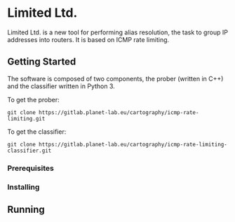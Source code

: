 # Limited Ltd.

Limited Ltd. is a new tool for performing alias resolution, the task to group IP addresses into routers.
It is based on ICMP rate limiting.



## Getting Started

The software is composed of two components, the prober (written in C++) and the classifier written in Python 3.

To get the prober:
```
git clone https://gitlab.planet-lab.eu/cartography/icmp-rate-limiting.git
```

To get the classifier:

```
git clone https://gitlab.planet-lab.eu/cartography/icmp-rate-limiting-classifier.git
```

### Prerequisites

### Installing

## Running

<!--- ## Contributing

Please read [CONTRIBUTING.md](https://gist.github.com/PurpleBooth/b24679402957c63ec426) for details on our code of conduct, and the process for submitting pull requests to us.

## Versioning

We use [SemVer](http://semver.org/) for versioning. For the versions available, see the [tags on this repository](https://github.com/your/project/tags).

## Authors

* **Billie Thompson** - *Initial work* - [PurpleBooth](https://github.com/PurpleBooth)

See also the list of [contributors](https://github.com/your/project/contributors) who participated in this project.

## License

This project is licensed under the MIT License - see the [LICENSE.md](LICENSE.md) file for details

## Acknowledgments

* Hat tip to anyone who's code was used
* Inspiration
* etc
-->
